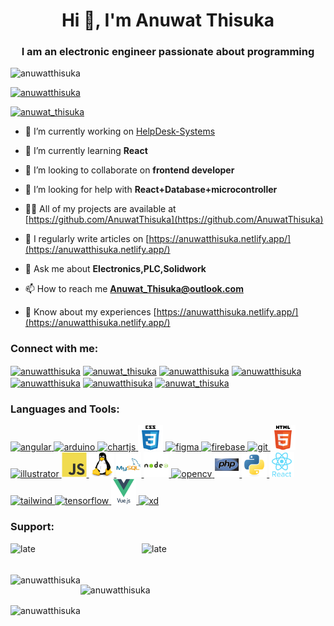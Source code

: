 <h1 align="center">Hi 👋, I'm Anuwat Thisuka</h1>
<h3 align="center">I am an electronic engineer passionate about programming</h3>

<p align="left"> <img src="https://komarev.com/ghpvc/?username=anuwatthisuka&label=Profile%20views&color=0e75b6&style=flat" alt="anuwatthisuka" /> </p>

<p align="left"> <a href="https://github.com/ryo-ma/github-profile-trophy"><img src="https://github-profile-trophy.vercel.app/?username=anuwatthisuka" alt="anuwatthisuka" /></a> </p>

<p align="left"> <a href="https://twitter.com/anuwat_thisuka" target="blank"><img src="https://img.shields.io/twitter/follow/anuwat_thisuka?logo=twitter&style=for-the-badge" alt="anuwat_thisuka" /></a> </p>

- 🔭 I’m currently working on [HelpDesk-Systems](https://github.com/AnuwatThisuka/HelpDesk-Systems)

- 🌱 I’m currently learning **React**

- 👯 I’m looking to collaborate on **frontend developer**

- 🤝 I’m looking for help with **React+Database+microcontroller**

- 👨‍💻 All of my projects are available at [https://github.com/AnuwatThisuka](https://github.com/AnuwatThisuka)

- 📝 I regularly write articles on [https://anuwatthisuka.netlify.app/](https://anuwatthisuka.netlify.app/)

- 💬 Ask me about **Electronics,PLC,Solidwork**

- 📫 How to reach me **Anuwat_Thisuka@outlook.com**

- 📄 Know about my experiences [https://anuwatthisuka.netlify.app/](https://anuwatthisuka.netlify.app/)

<h3 align="left">Connect with me:</h3>
<p align="left">
<a href="https://codepen.io/anuwatthisuka" target="blank"><img align="center" src="https://raw.githubusercontent.com/rahuldkjain/github-profile-readme-generator/master/src/images/icons/Social/codepen.svg" alt="anuwatthisuka" height="30" width="40" /></a>
<a href="https://twitter.com/anuwat_thisuka" target="blank"><img align="center" src="https://raw.githubusercontent.com/rahuldkjain/github-profile-readme-generator/master/src/images/icons/Social/twitter.svg" alt="anuwat_thisuka" height="30" width="40" /></a>
<a href="https://linkedin.com/in/anuwatthisuka" target="blank"><img align="center" src="https://raw.githubusercontent.com/rahuldkjain/github-profile-readme-generator/master/src/images/icons/Social/linked-in-alt.svg" alt="anuwatthisuka" height="30" width="40" /></a>
<a href="https://stackoverflow.com/users/anuwatthisuka" target="blank"><img align="center" src="https://raw.githubusercontent.com/rahuldkjain/github-profile-readme-generator/master/src/images/icons/Social/stack-overflow.svg" alt="anuwatthisuka" height="30" width="40" /></a>
<a href="https://codesandbox.com/anuwatthisuka" target="blank"><img align="center" src="https://raw.githubusercontent.com/rahuldkjain/github-profile-readme-generator/master/src/images/icons/Social/codesandbox.svg" alt="anuwatthisuka" height="30" width="40" /></a>
<a href="https://fb.com/anuwatthisuka" target="blank"><img align="center" src="https://raw.githubusercontent.com/rahuldkjain/github-profile-readme-generator/master/src/images/icons/Social/facebook.svg" alt="anuwatthisuka" height="30" width="40" /></a>
<a href="https://instagram.com/anuwat_thisuka" target="blank"><img align="center" src="https://raw.githubusercontent.com/rahuldkjain/github-profile-readme-generator/master/src/images/icons/Social/instagram.svg" alt="anuwat_thisuka" height="30" width="40" /></a>
</p>

<h3 align="left">Languages and Tools:</h3>
<p align="left"> <a href="https://angular.io" target="_blank" rel="noreferrer"> <img src="https://angular.io/assets/images/logos/angular/angular.svg" alt="angular" width="40" height="40"/> </a> <a href="https://www.arduino.cc/" target="_blank" rel="noreferrer"> <img src="https://cdn.worldvectorlogo.com/logos/arduino-1.svg" alt="arduino" width="40" height="40"/> </a> <a href="https://www.chartjs.org" target="_blank" rel="noreferrer"> <img src="https://www.chartjs.org/media/logo-title.svg" alt="chartjs" width="40" height="40"/> </a> <a href="https://www.w3schools.com/css/" target="_blank" rel="noreferrer"> <img src="https://raw.githubusercontent.com/devicons/devicon/master/icons/css3/css3-original-wordmark.svg" alt="css3" width="40" height="40"/> </a> <a href="https://www.figma.com/" target="_blank" rel="noreferrer"> <img src="https://www.vectorlogo.zone/logos/figma/figma-icon.svg" alt="figma" width="40" height="40"/> </a> <a href="https://firebase.google.com/" target="_blank" rel="noreferrer"> <img src="https://www.vectorlogo.zone/logos/firebase/firebase-icon.svg" alt="firebase" width="40" height="40"/> </a> <a href="https://git-scm.com/" target="_blank" rel="noreferrer"> <img src="https://www.vectorlogo.zone/logos/git-scm/git-scm-icon.svg" alt="git" width="40" height="40"/> </a> <a href="https://www.w3.org/html/" target="_blank" rel="noreferrer"> <img src="https://raw.githubusercontent.com/devicons/devicon/master/icons/html5/html5-original-wordmark.svg" alt="html5" width="40" height="40"/> </a> <a href="https://www.adobe.com/in/products/illustrator.html" target="_blank" rel="noreferrer"> <img src="https://www.vectorlogo.zone/logos/adobe_illustrator/adobe_illustrator-icon.svg" alt="illustrator" width="40" height="40"/> </a> <a href="https://developer.mozilla.org/en-US/docs/Web/JavaScript" target="_blank" rel="noreferrer"> <img src="https://raw.githubusercontent.com/devicons/devicon/master/icons/javascript/javascript-original.svg" alt="javascript" width="40" height="40"/> </a> <a href="https://www.linux.org/" target="_blank" rel="noreferrer"> <img src="https://raw.githubusercontent.com/devicons/devicon/master/icons/linux/linux-original.svg" alt="linux" width="40" height="40"/> </a> <a href="https://www.mysql.com/" target="_blank" rel="noreferrer"> <img src="https://raw.githubusercontent.com/devicons/devicon/master/icons/mysql/mysql-original-wordmark.svg" alt="mysql" width="40" height="40"/> </a> <a href="https://nodejs.org" target="_blank" rel="noreferrer"> <img src="https://raw.githubusercontent.com/devicons/devicon/master/icons/nodejs/nodejs-original-wordmark.svg" alt="nodejs" width="40" height="40"/> </a> <a href="https://opencv.org/" target="_blank" rel="noreferrer"> <img src="https://www.vectorlogo.zone/logos/opencv/opencv-icon.svg" alt="opencv" width="40" height="40"/> </a> <a href="https://www.php.net" target="_blank" rel="noreferrer"> <img src="https://raw.githubusercontent.com/devicons/devicon/master/icons/php/php-original.svg" alt="php" width="40" height="40"/> </a> <a href="https://www.python.org" target="_blank" rel="noreferrer"> <img src="https://raw.githubusercontent.com/devicons/devicon/master/icons/python/python-original.svg" alt="python" width="40" height="40"/> </a> <a href="https://reactjs.org/" target="_blank" rel="noreferrer"> <img src="https://raw.githubusercontent.com/devicons/devicon/master/icons/react/react-original-wordmark.svg" alt="react" width="40" height="40"/> </a> <a href="https://tailwindcss.com/" target="_blank" rel="noreferrer"> <img src="https://www.vectorlogo.zone/logos/tailwindcss/tailwindcss-icon.svg" alt="tailwind" width="40" height="40"/> </a> <a href="https://www.tensorflow.org" target="_blank" rel="noreferrer"> <img src="https://www.vectorlogo.zone/logos/tensorflow/tensorflow-icon.svg" alt="tensorflow" width="40" height="40"/> </a> <a href="https://vuejs.org/" target="_blank" rel="noreferrer"> <img src="https://raw.githubusercontent.com/devicons/devicon/master/icons/vuejs/vuejs-original-wordmark.svg" alt="vuejs" width="40" height="40"/> </a> <a href="https://www.adobe.com/products/xd.html" target="_blank" rel="noreferrer"> <img src="https://cdn.worldvectorlogo.com/logos/adobe-xd.svg" alt="xd" width="40" height="40"/> </a> </p>


<h3 align="left">Support:</h3>
<p><a href="https://www.buymeacoffee.com/late"> <img align="left" src="https://cdn.buymeacoffee.com/buttons/v2/default-yellow.png" height="50" width="210" alt="late" /></a><a href="https://ko-fi.com/late"> <img align="left" src="https://cdn.ko-fi.com/cdn/kofi3.png?v=3" height="50" width="210" alt="late" /></a></p><br><br>


<p><img align="left" src="https://github-readme-stats.vercel.app/api/top-langs?username=anuwatthisuka&show_icons=true&locale=en&layout=compact" alt="anuwatthisuka" /></p>

<p>&nbsp;<img align="center" src="https://github-readme-stats.vercel.app/api?username=anuwatthisuka&show_icons=true&locale=en" alt="anuwatthisuka" /></p>

<p><img align="center" src="https://github-readme-streak-stats.herokuapp.com/?user=anuwatthisuka&" alt="anuwatthisuka" /></p>

